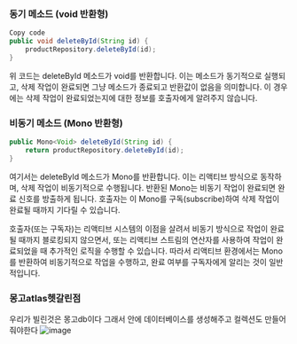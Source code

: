 ### 동기 메소드 (void 반환형)
```java
Copy code
public void deleteById(String id) {
    productRepository.deleteById(id);
}
```
위 코드는 deleteById 메소드가 void를 반환합니다. 이는 메소드가 동기적으로 실행되고, 삭제 작업이 완료되면 그냥 메소드가 종료되고 반환값이 없음을 의미합니다. 
이 경우에는 삭제 작업이 완료되었는지에 대한 정보를 호출자에게 알려주지 않습니다.



### 비동기 메소드 (Mono<Void> 반환형)
```java
public Mono<Void> deleteById(String id) {
    return productRepository.deleteById(id);
}
```
여기서는 deleteById 메소드가 Mono<Void>를 반환합니다. 이는 리액티브 방식으로 동작하며, 삭제 작업이 비동기적으로 수행됩니다. 
반환된 Mono<Void>는 비동기 작업이 완료되면 완료 신호를 방출하게 됩니다. 
호출자는 이 Mono를 구독(subscribe)하여 삭제 작업이 완료될 때까지 기다릴 수 있습니다.

호출자(또는 구독자)는 리액티브 시스템의 이점을 살려서 비동기 방식으로 작업이 완료될 때까지 블로킹되지 않으면서,
또는 리액티브 스트림의 연산자를 사용하여 작업이 완료되었을 때 추가적인 로직을 수행할 수 있습니다.
따라서 리액티브 환경에서는 Mono<Void>를 반환하여 비동기적으로 작업을 수행하고, 완료 여부를 구독자에게 알리는 것이 일반적입니다.



### 몽고atlas헷갈린점
우리가 빌린것은 몽고db이다
그래서 안에 데이터베이스를 생성해주고 컬렉션도 만들어줘야한다
![image](https://github.com/cwangg897/learning/assets/79621675/29454710-bf8b-43e4-bf3a-aeb0f110791e)
